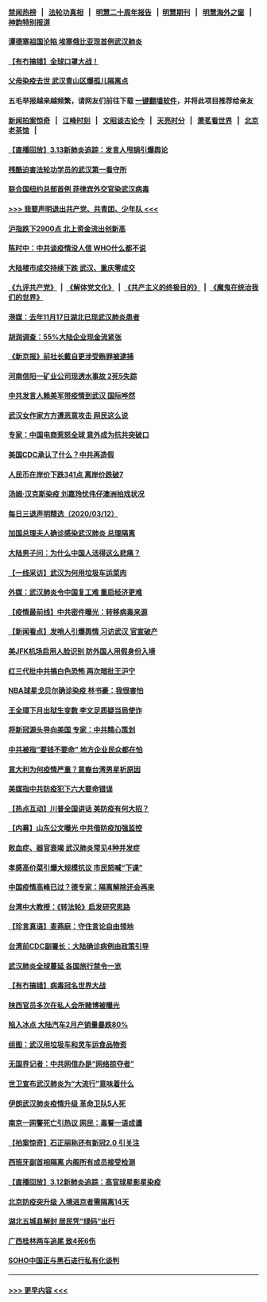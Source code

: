 #### [禁闻热榜](热点新闻.md?=0)  &nbsp;&nbsp;|&nbsp;&nbsp; [法轮功真相](https://github.com/gfw-breaker/truth/blob/master/README.md?=0) &nbsp;&nbsp;|&nbsp;&nbsp; [明慧二十周年报告](https://github.com/gfw-breaker/mh-reports/blob/master/README.md?=0) &nbsp;&nbsp;|&nbsp;&nbsp;[明慧期刊](https://github.com/gfw-breaker/mh-qikan) &nbsp;&nbsp;|&nbsp;&nbsp; [明慧海外之窗](https://github.com/gfw-breaker/mh-news/blob/master/README.md?=0) &nbsp;&nbsp;|&nbsp;&nbsp; [神韵特别报道](https://github.com/gfw-breaker/mh-news/blob/master/shenyun.md?=0)
#### [谭德塞祖国沦陷 埃塞俄比亚现首例武汉肺炎](../pages/nsc413/n11938415.md?t=03140002) 
#### [【有冇搞错】全球口罩大战！](../pages/nsc413/n11938472.md?t=03140002) 
#### [父母染疫去世 武汉青山区爆孤儿隔离点](../pages/nsc413/n11938032.md?t=03140002) 
#### 五毛举报越来越频繁，请网友们前往下载 [一键翻墙软件](https://github.com/gfw-breaker/ssr-accounts)，并将此项目推荐给亲友
#### [新闻拍案惊奇](https://github.com/gfw-breaker/banned-news/blob/master/pages/link4.md) &nbsp;&nbsp;|&nbsp;&nbsp; [江峰时刻](https://github.com/gfw-breaker/banned-news/blob/master/pages/link4.md) &nbsp;&nbsp;|&nbsp;&nbsp; [文昭谈古论今](https://github.com/gfw-breaker/banned-news/blob/master/pages/link4.md) &nbsp;&nbsp;|&nbsp;&nbsp; [天亮时分](https://github.com/gfw-breaker/banned-news/blob/master/pages/link4.md) &nbsp;&nbsp;|&nbsp;&nbsp; [萧茗看世界](https://github.com/gfw-breaker/banned-news/blob/master/pages/link4.md) &nbsp;&nbsp;|&nbsp;&nbsp; [北京老茶馆](https://github.com/gfw-breaker/banned-news/blob/master/pages/link4.md) &nbsp;&nbsp;|&nbsp;&nbsp; 
#### [【直播回放】3.13新肺炎追踪：发言人甩锅引爆舆论](../pages/nsc413/n11938042.md?t=03140002) 
#### [残酷迫害法轮功学员的武汉第一看守所](../pages/nsc413/n11935225.md?t=03140002) 
#### [联合国纽约总部首例 菲律宾外交官染武汉病毒](../pages/nsc413/n11937995.md?t=03140002) 
#### [>>> 我要声明退出共产党、共青团、少年队 <<<](https://github.com/begood0513/goodnews/blob/master/quit/letter.md) 
#### [沪指跌下2900点 北上资金流出创新高](../pages/nsc413/n11937855.md?t=03140002) 
#### [陈时中：中共谈疫情没人信 WHO什么都不说](../pages/nsc413/n11937929.md?t=03140002) 
#### [大陆楼市成交持续下跌 武汉、重庆零成交](../pages/nsc413/n11937577.md?t=03140002) 
#### [《九评共产党》](https://github.com/begood0513/9ping.md/blob/master/README.md) &nbsp;|&nbsp; [《解体党文化》](../../../../jtdwh.md/blob/master/README.md)  &nbsp;|&nbsp; [《共产主义的终极目的》](../../../../gczydzjmd.md/blob/master/README.md) &nbsp;|&nbsp; [《魔鬼在统治我们的世界》](../../../../mgztzwmdsj.md/blob/master/README.md) 
#### [港媒：去年11月17日湖北已现武汉肺炎患者](../pages/nsc413/n11937669.md?t=03140002) 
#### [胡润调查：55%大陆企业现金流紧张](../pages/nsc413/n11937107.md?t=03140002) 
#### [《新京报》前社长戴自更涉受贿罪被逮捕](../pages/nsc413/n11937422.md?t=03140002) 
#### [河南信阳一矿业公司现透水事故 2死5失踪](../pages/nsc413/n11937442.md?t=03140002) 
#### [中共发言人赖美军带疫情到武汉 国际哗然](../pages/nsc413/n11936484.md?t=03140002) 
#### [武汉女作家方方遭恶意攻击 网民这么说](../pages/nsc413/n11937048.md?t=03140002) 
#### [专家：中国电商惹怒全球 意外成为抗共突破口](../pages/nsc413/n11937116.md?t=03140002) 
#### [美国CDC承认了什么？中共再造假](../pages/nsc413/n11936666.md?t=03140002) 
#### [人民币在岸价下跌341点 离岸价跌破7](../pages/nsc413/n11936779.md?t=03140002) 
#### [汤姆·汉克斯染疫 刘嘉玲忧伟仔澳洲拍戏状况](../pages/nsc413/n11936606.md?t=03140002) 
#### [每日三退声明精选（2020/03/12）](../pages/nsc413/n11937149.md?t=03140002) 
#### [加国总理夫人确诊感染武汉肺炎 总理隔离](../pages/nsc413/n11936352.md?t=03140002) 
#### [大陆男子问：为什么中国人活得这么悲痛？](../pages/nsc413/n11935554.md?t=03140002) 
#### [【一线采访】武汉为何用垃圾车运菜肉](../pages/nsc413/n11936647.md?t=03140002) 
#### [外媒：武汉肺炎令中国复工难 重启经济更难](../pages/nsc413/n11936267.md?t=03140002) 
#### [【疫情最前线】中共密件曝光：转移病毒来源](../pages/nsc413/n11936342.md?t=03140002) 
#### [【新闻看点】发哨人引爆舆情 习访武汉 官宣破产](../pages/nsc413/n11936289.md?t=03140002) 
#### [美JFK机场启用人脸识别 防外国人用假身份入境](../pages/nsc413/n11936511.md?t=03140002) 
#### [红三代批中共搞白色恐怖 两次暗批王沪宁](../pages/nsc413/n11936325.md?t=03140002) 
#### [NBA球星戈贝尔确诊染疫 林书豪：我很害怕](../pages/nsc413/n11936430.md?t=03140002) 
#### [王全璋下月出狱生变数 李文足质疑当局使诈](../pages/nsc413/n11936535.md?t=03140002) 
#### [将新冠源头导向美国 专家：中共精心策划](../pages/nsc413/n11936432.md?t=03140002) 
#### [中共被指“要钱不要命” 地方企业民众都在怕](../pages/nsc413/n11936481.md?t=03140002) 
#### [意大利为何疫情严重？意裔台湾男星析原因](../pages/nsc413/n11936148.md?t=03140002) 
#### [美媒指中共防疫犯下六大要命错误](../pages/nsc413/n11936270.md?t=03140002) 
#### [【热点互动】川普全国讲话 美防疫有何大招？](../pages/nsc413/n11936288.md?t=03140002) 
#### [【内幕】山东公文曝光 中共借防疫加强监控](../pages/nsc413/n11934303.md?t=03140002) 
#### [败血症、器官衰竭 武汉肺炎常见4种并发症](../pages/nsc413/n11936256.md?t=03140002) 
#### [孝感高价菜引爆大规模抗议 市民怒喊“下课”](../pages/nsc413/n11936264.md?t=03140002) 
#### [中国疫情高峰已过？德专家：隔离解除还会再来](../pages/nsc413/n11935994.md?t=03140002) 
#### [台湾中大教授：《转法轮》启发研究思路](../pages/nsc413/n11936131.md?t=03140002) 
#### [【珍言真语】麦燕庭：守住言论自由领地](../pages/nsc413/n11936215.md?t=03140002) 
#### [台湾前CDC副署长：大陆确诊病例由政策引导](../pages/nsc413/n11935598.md?t=03140002) 
#### [武汉肺炎全球蔓延 各国旅行禁令一览](../pages/nsc413/n11936089.md?t=03140002) 
#### [【有冇搞错】病毒冠名世界大战](../pages/nsc413/n11936158.md?t=03140002) 
#### [陕西官员多次在私人会所赌博被曝光](../pages/nsc413/n11935782.md?t=03140002) 
#### [陷入冰点 大陆汽车2月产销量暴跌80%](../pages/nsc413/n11935943.md?t=03140002) 
#### [组图：武汉用垃圾车和灵车运食品物资](../pages/nsc413/n11935329.md?t=03140002) 
#### [无国界记者：中共网信办是“网络掠夺者”](../pages/nsc413/n11936021.md?t=03140002) 
#### [世卫宣布武汉肺炎为“大流行”意味着什么](../pages/nsc413/n11935933.md?t=03140002) 
#### [伊朗武汉肺炎疫情升级 革命卫队5人死](../pages/nsc413/n11935711.md?t=03140002) 
#### [南京一网警死亡引热议 网民：毒誓一语成谶](../pages/nsc413/n11935645.md?t=03140002) 
#### [【拍案惊奇】石正丽称还有新冠2.0 引关注](../pages/nsc413/n11934119.md?t=03140002) 
#### [西班牙副首相隔离 内阁所有成员接受检测](../pages/nsc413/n11935473.md?t=03140002) 
#### [【直播回放】3.12新肺炎追踪：高官球星影星染疫](../pages/nsc413/n11935368.md?t=03140002) 
#### [北京防疫突升级 入境进京者需隔离14天](../pages/nsc413/n11935042.md?t=03140002) 
#### [湖北五城县解封 居民凭“绿码”出行](../pages/nsc413/n11935249.md?t=03140002) 
#### [广西桂林两车追尾 致4死6伤](../pages/nsc413/n11935065.md?t=03140002) 
#### [SOHO中国正与黑石进行私有化谈判](../pages/nsc413/n11934453.md?t=03140002) 

----
#### [ >>> 更早内容 <<< ](../indexes/nsc413-earlier.md)
